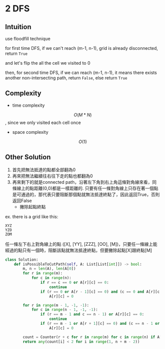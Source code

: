# 2 DFS

## Intuition

use floodfill technique

for first time DFS, if we can't reach (m-1, n-1), grid is already disconnected, return `True`

and let's flip the all the cell we visited to 0

then, for second time DFS, if we can reach (m-1, n-1), it means there exists another non-intersecting path, return `False`, else return `True`

## Complexity

- time complexity

$$O(M*N)$$
, since we only visited each cell once

- space complexity

$$O(1)$$

## Other Solution

1. 首先把無法抵達的點都全部翻為0
2. 再來把無法繼續往右往下走的點也都翻為0
3. 再來剩下的就是connected path，沿著左下角到右上角這條對角線來看，同條線上的點距離(0,0)都是一樣距離的. 只要有任一條對角線上只存在著一個點是可通過的，那代表只要阻斷那個點就無法抵達終點了，因此返回True，否則返回False
   - 撇除起點終點

ex. there is a grid like this:

```
XYZ
YZO
ZOM
```
任一條左下右上對角線上的點 ([X], [YY], [ZZZ], [OO], [M])，只要任一條線上能經過的點只有一個時，阻斷該點就無法抵達終點，但要撇除起點[X]跟終點[M]

```py
class Solution:
    def isPossibleToCutPath(self, A: List[List[int]]) -> bool:
        m, n = len(A), len(A[0])
        for r in range(m):
            for c in range(n):
                if r == c == 0 or A[r][c] == 0:
                    continue
                if (r == 0 or A[r - 1][c] == 0) and (c == 0 and A[r][c - 1] == 0):
                    A[r][c] = 0

        for r in range(m - 1, -1, -1):
            for c in range(n - 1, -1, -1):
                if (r == m - 1 and c == n - 1) or A[r][c] == 0:
                    continue
                if (r == m - 1 or A[r + 1][c] == 0) and (c == n - 1 or A[r][c + 1] == 0):
                    A[r][c] = 0

        count = Counter(r + c for r in range(m) for c in range(n) if A[r][c])
        return any(count[i] < 2 for i in range(1, n + m - 2))
```